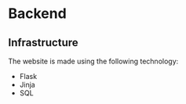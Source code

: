 # Backend

## Infrastructure

The website is made using the following technology:
* Flask
* Jinja
* SQL
